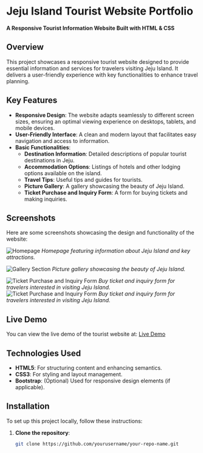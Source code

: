 # Jeju Island Tourist Website Portfolio

**A Responsive Tourist Information Website Built with HTML & CSS**

## Overview

This project showcases a responsive tourist website designed to provide essential information and services for travelers visiting Jeju Island. It delivers a user-friendly experience with key functionalities to enhance travel planning.

## Key Features

- **Responsive Design**: The website adapts seamlessly to different screen sizes, ensuring an optimal viewing experience on desktops, tablets, and mobile devices.
- **User-Friendly Interface**: A clean and modern layout that facilitates easy navigation and access to information.
- **Basic Functionalities**:
  - **Destination Information**: Detailed descriptions of popular tourist destinations in Jeju.
  - **Accommodation Options**: Listings of hotels and other lodging options available on the island.
  - **Travel Tips**: Useful tips and guides for tourists.
  - **Picture Gallery**: A gallery showcasing the beauty of Jeju Island.
  - **Ticket Purchase and Inquiry Form**: A form for buying tickets and making inquiries.

## Screenshots

Here are some screenshots showcasing the design and functionality of the website:

![Homepage](Asssets/Image1.jpg)
*Homepage featuring information about Jeju Island and key attractions.*

![Gallery Section](Asssets/Image2.jpg)
*Picture gallery showcasing the beauty of Jeju Island.*

![Ticket Purchase and Inquiry Form](Asssets/Image3.jpg)
*Buy ticket and inquiry form for travelers interested in visiting Jeju Island.*
![Ticket Purchase and Inquiry Form](Asssets/Image4.jpg)
*Buy ticket and inquiry form for travelers interested in visiting Jeju Island.*


## Live Demo

You can view the live demo of the tourist website at: [Live Demo](https://wamiq319.github.io/Bootstrap-Project/)

## Technologies Used

- **HTML5**: For structuring content and enhancing semantics.
- **CSS3**: For styling and layout management.
- **Bootstrap**: (Optional) Used for responsive design elements (if applicable).

## Installation

To set up this project locally, follow these instructions:

1. **Clone the repository**:
   ```bash
   git clone https://github.com/yourusername/your-repo-name.git
